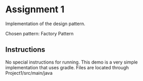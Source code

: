# Assignment 1
Implementation of the design pattern.

Chosen pattern: Factory Pattern

## Instructions

No special instructions for running. This demo is a very simple implementation that uses gradle. Files are located through Project1/src/main/java
